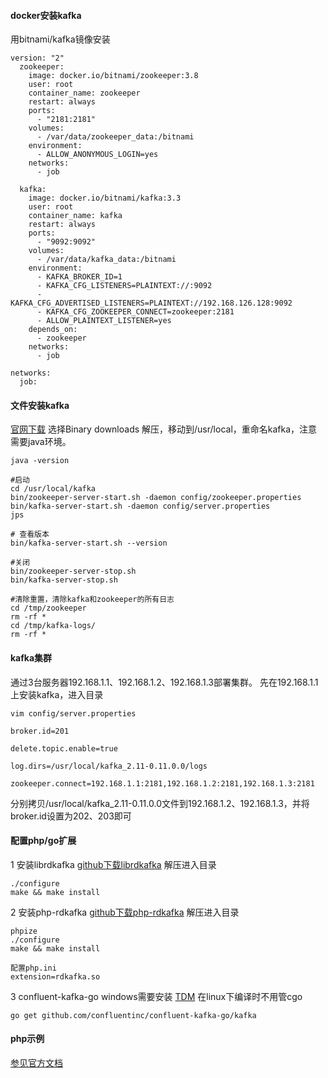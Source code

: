 #### **docker安装kafka**
用bitnami/kafka镜像安装
```
version: "2"
  zookeeper:
    image: docker.io/bitnami/zookeeper:3.8
    user: root
    container_name: zookeeper
    restart: always
    ports:
      - "2181:2181"
    volumes:
      - /var/data/zookeeper_data:/bitnami
    environment:
      - ALLOW_ANONYMOUS_LOGIN=yes
    networks:
      - job

  kafka:
    image: docker.io/bitnami/kafka:3.3
    user: root
    container_name: kafka
    restart: always
    ports:
      - "9092:9092"
    volumes:
      - /var/data/kafka_data:/bitnami
    environment:
      - KAFKA_BROKER_ID=1
      - KAFKA_CFG_LISTENERS=PLAINTEXT://:9092
      - KAFKA_CFG_ADVERTISED_LISTENERS=PLAINTEXT://192.168.126.128:9092
      - KAFKA_CFG_ZOOKEEPER_CONNECT=zookeeper:2181
      - ALLOW_PLAINTEXT_LISTENER=yes
    depends_on:
      - zookeeper
    networks:
      - job

networks:
  job:
```

#### **文件安装kafka**
[官网下载](http://kafka.apache.org/downloads) 选择Binary downloads
解压，移动到/usr/local，重命名kafka，注意需要java环境。

```
java -version

#启动
cd /usr/local/kafka
bin/zookeeper-server-start.sh -daemon config/zookeeper.properties
bin/kafka-server-start.sh -daemon config/server.properties
jps

# 查看版本
bin/kafka-server-start.sh --version

#关闭
bin/zookeeper-server-stop.sh
bin/kafka-server-stop.sh

#清除重置，清除kafka和zookeeper的所有日志
cd /tmp/zookeeper
rm -rf *
cd /tmp/kafka-logs/
rm -rf *
```

#### **kafka集群**
通过3台服务器192.168.1.1、192.168.1.2、192.168.1.3部署集群。
先在192.168.1.1上安装kafka，进入目录
```
vim config/server.properties

broker.id=201

delete.topic.enable=true

log.dirs=/usr/local/kafka_2.11-0.11.0.0/logs

zookeeper.connect=192.168.1.1:2181,192.168.1.2:2181,192.168.1.3:2181
```
分别拷贝/usr/local/kafka_2.11-0.11.0.0文件到192.168.1.2、192.168.1.3，并将broker.id设置为202、203即可


#### **配置php/go扩展**
1 安装librdkafka
[github下载librdkafka](https://github.com/edenhill/librdkafka/releases)
解压进入目录
```
./configure
make && make install
```

2 安装php-rdkafka
[github下载php-rdkafka](https://github.com/arnaud-lb/php-rdkafka/releases)
解压进入目录
```
phpize
./configure
make && make install

配置php.ini
extension=rdkafka.so
```

3 confluent-kafka-go
windows需要安装 [TDM](https://jmeubank.github.io/tdm-gcc/articles/2021-05/10.3.0-release)
在linux下编译时不用管cgo
```
go get github.com/confluentinc/confluent-kafka-go/kafka
```
#### **php示例**
[参见官方文档](https://arnaud.le-blanc.net/php-rdkafka-doc/phpdoc/rdkafka.examples.html)

